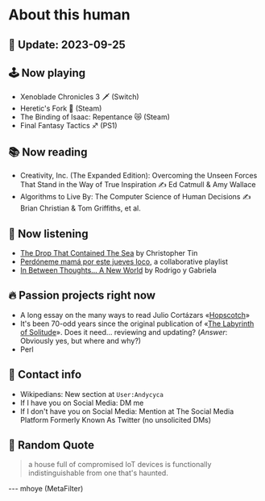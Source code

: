 # About this human

## 📅 Update: 2023-09-25

## 🕹️ Now playing

- Xenoblade Chronicles 3 🗡️ (Switch)
- Heretic's Fork 🔱 (Steam)
- The Binding of Isaac: Repentance 😿 (Steam)
- Final Fantasy Tactics ♐ (PS1)

## 📚 Now reading

- Creativity, Inc. (The Expanded Edition): Overcoming the Unseen Forces That Stand in the Way of True Inspiration ✍️ Ed Catmull & Amy Wallace
- Algorithms to Live By: The Computer Science of Human Decisions ✍️ Brian Christian & Tom Griffiths, et al.

## 🎵 Now listening

- [The Drop That Contained The Sea](https://open.spotify.com/album/6p1bmI6atX9j44uz0LDEsc?si=6SMBRgXnQEqgi_hfLy0o1Q) by Christopher Tin
- [Perdóneme mamá por este jueves loco](https://open.spotify.com/playlist/1JcwCUvbdCYqzpefGhOtXt?si=453c5f2c164143f6), a collaborative playlist
- [In Between Thoughts... A New World](https://open.spotify.com/album/6yX67VKldwmjZEXSLI6kFx?si=yhIKd6lnTkiV5Ry9C5J5ww) by Rodrigo y Gabriela

## 🔥 Passion projects right now

- A long essay on the many ways to read Julio Cortázars «[Hopscotch](https://en.wikipedia.org/wiki/Hopscotch_(Cort%C3%A1zar_novel))»
- It's been 70-odd years since the original publication of «[The Labyrinth of Solitude](https://en.wikipedia.org/wiki/The_Labyrinth_of_Solitude)». Does it need... reviewing and updating? (*Answer*: Obviously yes, but where and why?)
- Perl

## 📧 Contact info

- Wikipedians: New section at `User:Andycyca`
- If I have you on Social Media: DM me
- If I don't have you on Social Media: Mention at The Social Media Platform Formerly Known As Twitter (no unsolicited DMs)

## 💬 Random Quote

> a house full of compromised IoT devices is functionally indistinguishable from one that's haunted.

--- mhoye (MetaFilter)

<!--
**andycyca/andycyca** is a ✨ _special_ ✨ repository because its `README.md` (this file) appears on your GitHub profile.

Here are some ideas to get you started:

- 🔭 I’m currently working on ...
- 🌱 I’m currently learning ...
- 👯 I’m looking to collaborate on ...
- 🤔 I’m looking for help with ...
- 💬 Ask me about ...
- 📫 How to reach me: ...
- 😄 Pronouns: ...
- ⚡ Fun fact: ...
-->
